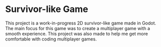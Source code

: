 # Survivor-like Game

This project is a work-in-progress 2D survivor-like game made in Godot.
The main focus for this game was to create a multiplayer game with a smooth experience.
This project was also made to help me get more comfortable with coding multiplayer games.

